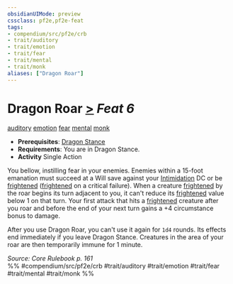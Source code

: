 ```yaml
---
obsidianUIMode: preview
cssclass: pf2e,pf2e-feat
tags:
- compendium/src/pf2e/crb
- trait/auditory
- trait/emotion
- trait/fear
- trait/mental
- trait/monk
aliases: ["Dragon Roar"]
---
```

# Dragon Roar  [>](../../rules/core-rulebook/chapter-9-playing-the-game.md#Actions "Single Action") *Feat 6*  
[auditory](../../rules/traits/auditory.md)  [emotion](../../rules/traits/emotion.md)  [fear](../../rules/traits/fear.md)  [mental](../../rules/traits/mental.md)  [monk](../../rules/traits/monk.md)  

- **Prerequisites**: [Dragon Stance](dragon-stance.md)
- **Requirements**: You are in Dragon Stance.
- **Activity** Single Action

You bellow, instilling fear in your enemies. Enemies within a 15-foot emanation must succeed at a Will save against your [Intimidation](../skills.md#Intimidation) DC or be [frightened](../../rules/conditions.md#Frightened) ([frightened](../../rules/conditions.md#Frightened) on a critical failure). When a creature [frightened](../../rules/conditions.md#Frightened) by the roar begins its turn adjacent to you, it can't reduce its [frightened](../../rules/conditions.md#Frightened) value below 1 on that turn. Your first attack that hits a [frightened](../../rules/conditions.md#Frightened) creature after you roar and before the end of your next turn gains a +4 circumstance bonus to damage.

After you use Dragon Roar, you can't use it again for `1d4` rounds. Its effects end immediately if you leave Dragon Stance. Creatures in the area of your roar are then temporarily immune for 1 minute.

*Source: Core Rulebook p. 161*  
%% #compendium/src/pf2e/crb #trait/auditory #trait/emotion #trait/fear #trait/mental #trait/monk %%
